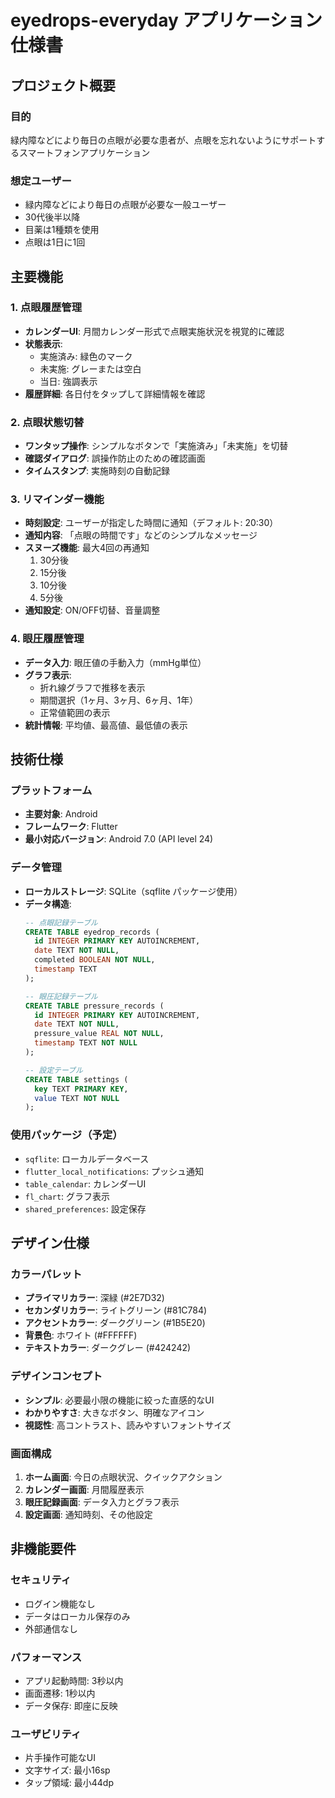 # eyedrops-everyday アプリケーション仕様書

## プロジェクト概要

### 目的
緑内障などにより毎日の点眼が必要な患者が、点眼を忘れないようにサポートするスマートフォンアプリケーション

### 想定ユーザー
- 緑内障などにより毎日の点眼が必要な一般ユーザー
- 30代後半以降
- 目薬は1種類を使用
- 点眼は1日に1回

## 主要機能

### 1. 点眼履歴管理
- **カレンダーUI**: 月間カレンダー形式で点眼実施状況を視覚的に確認
- **状態表示**: 
  - 実施済み: 緑色のマーク
  - 未実施: グレーまたは空白
  - 当日: 強調表示
- **履歴詳細**: 各日付をタップして詳細情報を確認

### 2. 点眼状態切替
- **ワンタップ操作**: シンプルなボタンで「実施済み」「未実施」を切替
- **確認ダイアログ**: 誤操作防止のための確認画面
- **タイムスタンプ**: 実施時刻の自動記録

### 3. リマインダー機能
- **時刻設定**: ユーザーが指定した時間に通知（デフォルト: 20:30）
- **通知内容**: 「点眼の時間です」などのシンプルなメッセージ
- **スヌーズ機能**: 最大4回の再通知
  1. 30分後
  2. 15分後
  3. 10分後
  4. 5分後
- **通知設定**: ON/OFF切替、音量調整

### 4. 眼圧履歴管理
- **データ入力**: 眼圧値の手動入力（mmHg単位）
- **グラフ表示**: 
  - 折れ線グラフで推移を表示
  - 期間選択（1ヶ月、3ヶ月、6ヶ月、1年）
  - 正常値範囲の表示
- **統計情報**: 平均値、最高値、最低値の表示

## 技術仕様

### プラットフォーム
- **主要対象**: Android
- **フレームワーク**: Flutter
- **最小対応バージョン**: Android 7.0 (API level 24)

### データ管理
- **ローカルストレージ**: SQLite（sqflite パッケージ使用）
- **データ構造**:
  ```sql
  -- 点眼記録テーブル
  CREATE TABLE eyedrop_records (
    id INTEGER PRIMARY KEY AUTOINCREMENT,
    date TEXT NOT NULL,
    completed BOOLEAN NOT NULL,
    timestamp TEXT
  );
  
  -- 眼圧記録テーブル
  CREATE TABLE pressure_records (
    id INTEGER PRIMARY KEY AUTOINCREMENT,
    date TEXT NOT NULL,
    pressure_value REAL NOT NULL,
    timestamp TEXT NOT NULL
  );
  
  -- 設定テーブル
  CREATE TABLE settings (
    key TEXT PRIMARY KEY,
    value TEXT NOT NULL
  );
  ```

### 使用パッケージ（予定）
- `sqflite`: ローカルデータベース
- `flutter_local_notifications`: プッシュ通知
- `table_calendar`: カレンダーUI
- `fl_chart`: グラフ表示
- `shared_preferences`: 設定保存

## デザイン仕様

### カラーパレット
- **プライマリカラー**: 深緑 (#2E7D32)
- **セカンダリカラー**: ライトグリーン (#81C784)
- **アクセントカラー**: ダークグリーン (#1B5E20)
- **背景色**: ホワイト (#FFFFFF)
- **テキストカラー**: ダークグレー (#424242)

### デザインコンセプト
- **シンプル**: 必要最小限の機能に絞った直感的なUI
- **わかりやすさ**: 大きなボタン、明確なアイコン
- **視認性**: 高コントラスト、読みやすいフォントサイズ

### 画面構成
1. **ホーム画面**: 今日の点眼状況、クイックアクション
2. **カレンダー画面**: 月間履歴表示
3. **眼圧記録画面**: データ入力とグラフ表示
4. **設定画面**: 通知時刻、その他設定

## 非機能要件

### セキュリティ
- ログイン機能なし
- データはローカル保存のみ
- 外部通信なし

### パフォーマンス
- アプリ起動時間: 3秒以内
- 画面遷移: 1秒以内
- データ保存: 即座に反映

### ユーザビリティ
- 片手操作可能なUI
- 文字サイズ: 最小16sp
- タップ領域: 最小44dp
